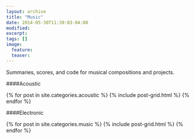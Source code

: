```yaml
---
layout: archive
title: "Music"
date: 2014-05-30T11:39:03-04:00
modified:
excerpt: 
tags: []
image:
  feature:
  teaser:
---
```


Summaries, scores, and code for musical compositions and projects.

####Acoustic<br>
<div class="tiles">
{% for post in site.categories.acoustic %}
  {% include post-grid.html %}
{% endfor %}
</div><!-- /.tiles -->

####Electronic
<div class="tiles">
{% for post in site.categories.music %}
  {% include post-grid.html %}
{% endfor %}
</div><!-- /.tiles -->

